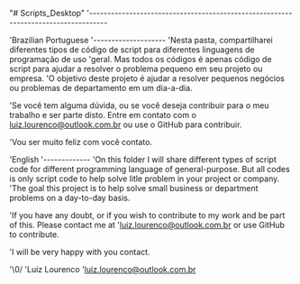 "# Scripts_Desktop" 
'-----------------------------------------------------------------------------------

'Brazilian Portuguese
'--------------------
'Nesta pasta, compartilharei diferentes tipos de código de script para diferentes linguagens de programação de uso 'geral. Mas todos os códigos é apenas código de script para ajudar a resolver o problema pequeno em seu projeto  ou empresa.
'O objetivo deste projeto é ajudar a resolver pequenos negócios ou problemas de departamento em um dia-a-dia.

'Se você tem alguma dúvida, ou se você deseja contribuir para o meu trabalho e ser parte disto. Entre em contato com o luiz.lourenco@outlook.com.br ou use o GitHub para contribuir.

'Vou ser muito feliz com você contato.



'English
'-------------
'On this folder I will share different types of script code for different programming language of general-purpose. But all codes is only script code to help solve litle problem in your project or company. 
'The goal this project is to help solve small business or department problems on a day-to-day basis.

'If you have any doubt, or if you wish to contribute to my work and be part of this. Please contact me at 'luiz.lourenco@outlook.com.br or use GitHub to contribute.

'I will be very happy with you contact.



'\0/
'Luiz Lourenco
'luiz.lourenco@outlook.com.br